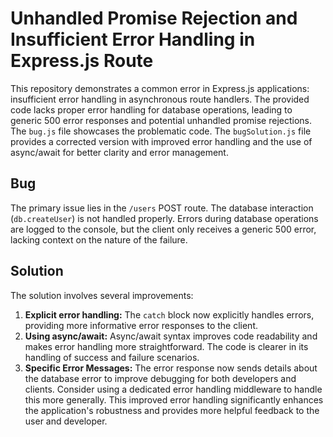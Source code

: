 # Unhandled Promise Rejection and Insufficient Error Handling in Express.js Route
This repository demonstrates a common error in Express.js applications: insufficient error handling in asynchronous route handlers.  The provided code lacks proper error handling for database operations, leading to generic 500 error responses and potential unhandled promise rejections.
The `bug.js` file showcases the problematic code.  The `bugSolution.js` file provides a corrected version with improved error handling and the use of async/await for better clarity and error management.
## Bug
The primary issue lies in the `/users` POST route.  The database interaction (`db.createUser`) is not handled properly.  Errors during database operations are logged to the console, but the client only receives a generic 500 error, lacking context on the nature of the failure.
## Solution
The solution involves several improvements:
1. **Explicit error handling:** The `catch` block now explicitly handles errors, providing more informative error responses to the client.
2. **Using async/await:** Async/await syntax improves code readability and makes error handling more straightforward.  The code is clearer in its handling of success and failure scenarios.
3. **Specific Error Messages:** The error response now sends details about the database error to improve debugging for both developers and clients.  Consider using a dedicated error handling middleware to handle this more generally.
This improved error handling significantly enhances the application's robustness and provides more helpful feedback to the user and developer.